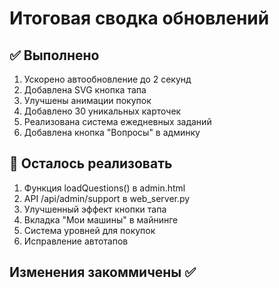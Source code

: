 # Итоговая сводка обновлений

## ✅ Выполнено

1. Ускорено автообновление до 2 секунд
2. Добавлена SVG кнопка тапа
3. Улучшены анимации покупок
4. Добавлено 30 уникальных карточек
5. Реализована система ежедневных заданий
6. Добавлена кнопка "Вопросы" в админку

## 🔧 Осталось реализовать

1. Функция loadQuestions() в admin.html
2. API /api/admin/support в web_server.py  
3. Улучшенный эффект кнопки тапа
4. Вкладка "Мои машины" в майнинге
5. Система уровней для покупок
6. Исправление автотапов

## Изменения закоммичены ✅


